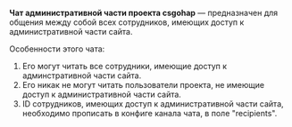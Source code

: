 **Чат административной части проекта csgohap** — предназначен для общения между собой всех сотрудников, имеющих доступ к административной части сайта.

Особенности этого чата:

1. Его могут читать все сотрудники, имеющие доступ к админстративной части сайта.
2. Его никак не могут читать пользователи проекта, не имеющие доступ к административной части сайта.
3. ID сотрудников, имеющих доступ к административной части сайта, необходимо прописать в конфиге канала чата, в поле "recipients".
